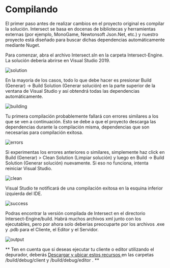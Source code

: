 # Compilando
El primer paso antes de realizar cambios en el proyecto original es compilar la solución. Intersect se basa en docenas de bibliotecas y herramientas externas (por ejemplo, MonoGame, Newtonsoft Json.Net, etc.) y nuestro proyecto está diseñado para buscar dichas dependencias automáticamente mediante Nuget.

Para comenzar, abra el archivo Intersect.sln en la carpeta Intersect-Engine. La solución debería abrirse en Visual Studio 2019.

![solution](https://www.ascensiongamedev.com/resources/filehost/bb694eabb570f22d541f87d1db2fc68f.png)

En la mayoría de los casos, todo lo que debe hacer es presionar Build (Generar) -> Build Solution (Generar solución) en la parte superior de la ventana de Visual Studio y así obtendrá todas las dependencias automáticamente.

![building](https://www.ascensiongamedev.com/resources/filehost/c1c27a3366987a9279610e40667eecf0.png)

Tu primera compilación probablemente fallará con errores similares a los que se ven a continuación. Esto se debe a que el proyecto descarga las dependencias durante la compilación misma, dependencias que son necesarias para compilación exitosa.

![errors](https://www.ascensiongamedev.com/resources/filehost/3ddd530d599409f7a8a69a510fa3ab70.png)

Si experimentas los errores anteriores o similares, simplemente haz click en Build (Generar) > Clean Solution (Limpiar solución) y luego en Build -> Build Solution (Generar solución) nuevamente. Si eso no funciona, intenta reiniciar Visual Studio.

![clean](https://www.ascensiongamedev.com/resources/filehost/068c7b0d67e8fa94d998f8b2151f98a1.png)

Visual Studio te notificará de una compilación exitosa en la esquina inferior izquierda del IDE.

![success](https://www.ascensiongamedev.com/resources/filehost/cfbb467b54914238dcadcde9383f342f.png)

Podras encontrar la versión compilada de Intersect en el directorio Intersect-Engine/build. Habrá muchos archivos xml junto con los ejecutables, pero por ahora solo deberías preocuparte por los archivos .exe y .pdb para el Cliente, el Editor y el Servidor.

![output](https://www.ascensiongamedev.com/resources/filehost/5c0070679608ae4d663de3bc34c4527b.png)


** Ten en cuenta que si deseas ejecutar tu cliente o editor utilizando el depurador, deberás [Descargar y ubicar estos recursos ](https://github.com/AscensionGameDev/Intersect-Assets) en las carpetas /build/debug/client y /build/debug/editor . **
